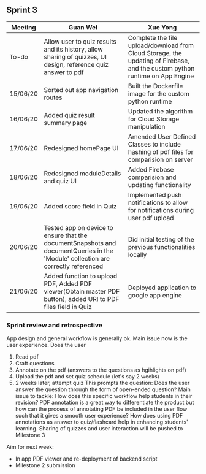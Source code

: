 ## Sprint 3

Meeting|Guan Wei|Xue Yong
---|---------|----------
To-do|Allow user to quiz results and its history, allow sharing of quizzes, UI design, reference quiz answer to pdf| Complete the file upload/download from Cloud Storage, the updating of Firebase, and the custom python runtime on App Engine
15/06/20|Sorted out app navigation routes| Built the Dockerfile image for the custom python runtime
16/06/20|Added quiz result summary page|Updated the algorithm for Cloud Storage manipulation
17/06/20|Redesigned homePage UI|Amended User Defined Classes to include hashing of pdf files for comparision on server
18/06/20|Redesigned moduleDetails and quiz UI|Added Firebase comparision and updating functionality
19/06/20|Added score field in Quiz|Implemented push notifications to allow for notifications during user pdf upload
20/06/20|Tested app on device to ensure that the documentSnapshots and documentQueries in the 'Module' collection are correctly referenced|Did initial testing of the previous functionalities locally 
21/06/20|Added function to upload PDF, Added PDF viewer(Obtain master PDF button), added URI to PDF files field in Quiz|Deployed application to google app engine

### Sprint review and retrospective 
App design and general workflow is generally ok. Main issue now is the user experience. Does the user 
1. Read pdf
2. Craft questions
3. Annotate on the pdf (answers to the questions as hgihlights on pdf)
4. Upload the pdf and set quiz schedule (let's say 2 weeks)
5. 2 weeks later, attempt quiz
This prompts the question: Does the user answer the question through the form of open-ended question?
Main issue to tackle: How does this specific workflow help students in their revision? PDF annotation is
a great way to differentiate the product but how can the process of annotating PDF be included in the user
flow such that it gives a smooth user experience? How does using PDF annotations as answer to quiz/flashcard
help in enhancing students' learning.
Sharing of quizzes and user interaction will be pushed to Milestone 3

Aim for next week:
* In app PDF viewer and re-deployment of backend script 
* Milestone 2 submission